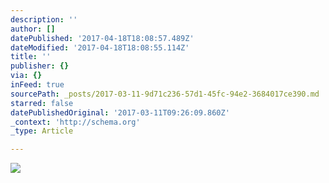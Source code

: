 ```yaml
---
description: ''
author: []
datePublished: '2017-04-18T18:08:57.489Z'
dateModified: '2017-04-18T18:08:55.114Z'
title: ''
publisher: {}
via: {}
inFeed: true
sourcePath: _posts/2017-03-11-9d71c236-57d1-45fc-94e2-3684017ce390.md
starred: false
datePublishedOriginal: '2017-03-11T09:26:09.860Z'
_context: 'http://schema.org'
_type: Article

---
```

![](https://the-grid-user-content.s3-us-west-2.amazonaws.com/3b2ca154-d6e7-41c0-8e20-4f662a89b5c8.jpg)